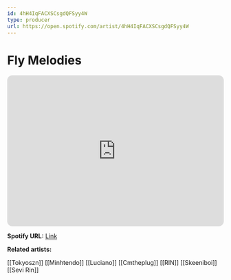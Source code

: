 ```yaml
---
id: 4hH4IqFACXSCsgdQFSyy4W
type: producer
url: https://open.spotify.com/artist/4hH4IqFACXSCsgdQFSyy4W
---
```

# Fly Melodies

<iframe style="border-radius:12px" src="https://open.spotify.com/embed/artist/4hH4IqFACXSCsgdQFSyy4W" width="100%" height="352" frameBorder="0" allowfullscreen="" allow="autoplay; clipboard-write; encrypted-media; fullscreen; picture-in-picture" loading="lazy"></iframe>

**Spotify URL:** [Link](https://open.spotify.com/artist/4hH4IqFACXSCsgdQFSyy4W)

**Related artists:**

[[Tokyoszn]]
[[Minhtendo]]
[[Luciano]]
[[Cmtheplug]]
[[RIN]]
[[Skeeniboi]]
[[Sevi Rin]]
